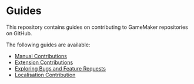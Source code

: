# Guides

This repository contains guides on contributing to GameMaker repositories on GitHub.

The following guides are available: 

* [Manual Contributions](https://github.com/YoYoGames/GameMaker-Manual/blob/develop/README.md)
* [Extension Contributions](Extension_Contributions.md)
* [Exploring Bugs and Feature Requests](Exploring_Bugs_Feature_Requests.md)
* [Localisation Contribution](https://github.com/YoYoGames/Guides/blob/main/LocalisationContribution.md)
